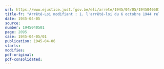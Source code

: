 ```yaml
---
url: https://www.ejustice.just.fgov.be/eli/arrete/1945/04/05/1945040501/justel
title-fr: "Arrêté-Loi modifiant : 1. l'arrêté-loi du 6 octobre 1944 relatif aux titres belges et étrangers; 2. l'arrêté-loi du 31 janvier 1945 relatif au recensement de certains avoirs mobiliers"
date: 1945-04-05
source:
number: 1945040501
page: 2095
case: 1945-04-05/01
publication: 1945-04-06
starts:
modifies:
pdf-original:
pdf-consolidated:
---
```


